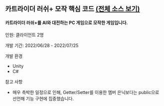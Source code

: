 ## 카트라이더 러쉬+ 모작 핵심 코드 [(전체 소스 보기)](https://github.com/diesuki4/Clone-KartRider_Rush_Plus)

#### 카트라이더 러쉬+를 AI와 대전하는 PC 게임으로 모작한 게임입니다.

인원: 클라이언트 2명

개발 기간: 2022/06/28 - 2022/07/25

개발 환경
- Unity
- C#

참고 사항
- 매우 촉박한 일정으로 인해, Getter/Setter를 이용한 멤버 은닉보다는 public으로 선언해 기능 구현에 집중했습니다.
